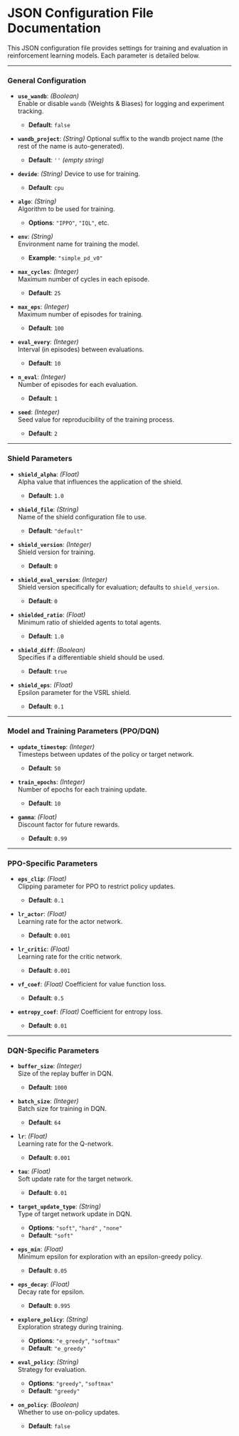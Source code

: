 # JSON Configuration File Documentation

This JSON configuration file provides settings for training and evaluation in reinforcement learning models. Each parameter is detailed below.

---

### General Configuration

- **`use_wandb`**: *(Boolean)*  
  Enable or disable `wandb` (Weights & Biases) for logging and experiment tracking.  
  - **Default**: `false`

- **`wandb_project`**: *(String)*
  Optional suffix to the wandb project name (the rest of the name is auto-generated).
  - **Default**: ``''`` *(empty string)*

- **`devide`**: *(String)*
  Device to use for training.
  - **Default**: `cpu`

- **`algo`**: *(String)*  
  Algorithm to be used for training.  
  - **Options**: `"IPPO"`, `"IQL"`, etc.

- **`env`**: *(String)*  
  Environment name for training the model.  
  - **Example**: `"simple_pd_v0"`

- **`max_cycles`**: *(Integer)*  
  Maximum number of cycles in each episode.  
  - **Default**: `25`

- **`max_eps`**: *(Integer)*  
  Maximum number of episodes for training.  
  - **Default**: `100`

- **`eval_every`**: *(Integer)*  
  Interval (in episodes) between evaluations.  
  - **Default**: `10`

- **`n_eval`**: *(Integer)*  
  Number of episodes for each evaluation.  
  - **Default**: `1`

- **`seed`**: *(Integer)*  
  Seed value for reproducibility of the training process.  
  - **Default**: `2`

---

### Shield Parameters

- **`shield_alpha`**: *(Float)*  
  Alpha value that influences the application of the shield.  
  - **Default**: `1.0`

- **`shield_file`**: *(String)*  
  Name of the shield configuration file to use.  
  - **Default**: `"default"`

- **`shield_version`**: *(Integer)*  
  Shield version for training.  
  - **Default**: `0`

- **`shield_eval_version`**: *(Integer)*  
  Shield version specifically for evaluation; defaults to `shield_version`.  
  - **Default**: `0`

- **`shielded_ratio`**: *(Float)*  
  Minimum ratio of shielded agents to total agents.  
  - **Default**: `1.0`

- **`shield_diff`**: *(Boolean)*  
  Specifies if a differentiable shield should be used.  
  - **Default**: `true`

- **`shield_eps`**: *(Float)*  
  Epsilon parameter for the VSRL shield.  
  - **Default**: `0.1`

---

### Model and Training Parameters (PPO/DQN)

- **`update_timestep`**: *(Integer)*  
  Timesteps between updates of the policy or target network.  
  - **Default**: `50`

- **`train_epochs`**: *(Integer)*  
  Number of epochs for each training update.  
  - **Default**: `10`

- **`gamma`**: *(Float)*  
  Discount factor for future rewards.  
  - **Default**: `0.99`

---

### PPO-Specific Parameters

- **`eps_clip`**: *(Float)*  
  Clipping parameter for PPO to restrict policy updates.  
  - **Default**: `0.1`

- **`lr_actor`**: *(Float)*  
  Learning rate for the actor network.  
  - **Default**: `0.001`

- **`lr_critic`**: *(Float)*  
  Learning rate for the critic network.  
  - **Default**: `0.001`

- **`vf_coef`**: *(Float)*
  Coefficient for value function loss.
  - **Default**: `0.5`

- **`entropy_coef`**: *(Float)*
  Coefficient for entropy loss.
  - **Default**: `0.01`

---

### DQN-Specific Parameters

- **`buffer_size`**: *(Integer)*  
  Size of the replay buffer in DQN.  
  - **Default**: `1000`

- **`batch_size`**: *(Integer)*  
  Batch size for training in DQN.  
  - **Default**: `64`

- **`lr`**: *(Float)*  
  Learning rate for the Q-network.  
  - **Default**: `0.001`

- **`tau`**: *(Float)*  
  Soft update rate for the target network.  
  - **Default**: `0.01`

- **`target_update_type`**: *(String)*  
  Type of target network update in DQN.
  - **Options**: `"soft"`, `"hard"` , `"none"`
  - **Default**: `"soft"`

- **`eps_min`**: *(Float)*  
  Minimum epsilon for exploration with an epsilon-greedy policy.  
  - **Default**: `0.05`

- **`eps_decay`**: *(Float)*  
  Decay rate for epsilon.  
  - **Default**: `0.995`

- **`explore_policy`**: *(String)*  
  Exploration strategy during training.  
  - **Options**: `"e_greedy"`, `"softmax"`  
  - **Default**: `"e_greedy"`

- **`eval_policy`**: *(String)*  
  Strategy for evaluation.  
  - **Options**: `"greedy"`, `"softmax"`  
  - **Default**: `"greedy"`

- **`on_policy`**: *(Boolean)*  
  Whether to use on-policy updates.  
  - **Default**: `false`
